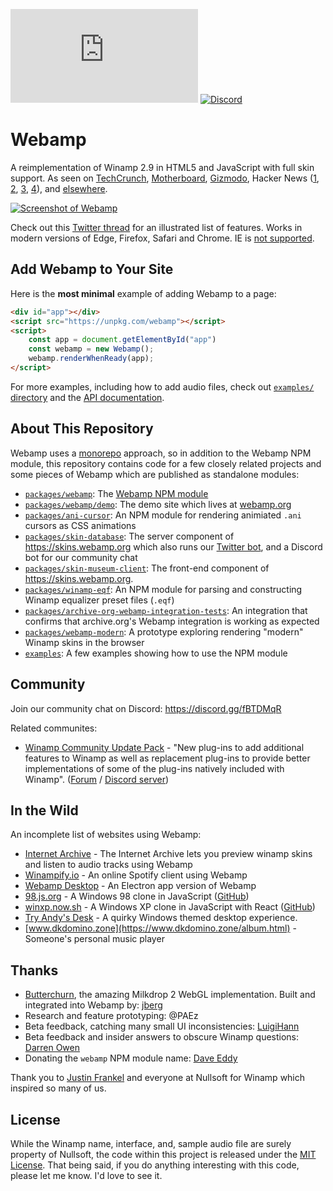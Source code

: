[![gzip size](https://img.badgesize.io/https:/unpkg.com/webamp/built/webamp.lazy-bundle.min.js?label=gzip&compression=gzip)](https://bundlephobia.com/result?p=webamp)
[![Discord](https://img.shields.io/discord/434058775012311061.svg)](https://webamp.org/chat)

# Webamp

A reimplementation of Winamp 2.9 in HTML5 and JavaScript with full skin support.
As seen on [TechCrunch], [Motherboard], [Gizmodo], Hacker News ([1], [2], [3], [4]), and [elsewhere](./packages/webamp/docs/press.md).

[![Screenshot of Webamp](https://raw.githubusercontent.com/captbaritone/webamp/master/packages/webamp/demo/images/preview.png)](https://webamp.org)

Check out this [Twitter thread](https://twitter.com/captbaritone/status/961274714013319168) for an illustrated list of features. Works in modern versions of Edge, Firefox, Safari and Chrome. IE is [not supported](http://caniuse.com/#feat=audio-api).

## Add Webamp to Your Site

Here is the **most minimal** example of adding Webamp to a page:

```HTML
<div id="app"></div>
<script src="https://unpkg.com/webamp"></script>
<script>
    const app = document.getElementById("app")
    const webamp = new Webamp();
    webamp.renderWhenReady(app);
</script>
```

For more examples, including how to add audio files, check out [`examples/` directory](./examples) and the [API documentation](./packages/webamp/docs/usage.md).

## About This Repository

Webamp uses a [monorepo](https://en.wikipedia.org/wiki/Monorepo) approach, so in addition to the Webamp NPM module, this repository contains code for a few closely related projects and some pieces of Webamp which are published as standalone modules:

- [`packages/webamp`](https://github.com/captbaritone/webamp/tree/master/packages/webamp): The [Webamp NPM module](https://www.npmjs.com/package/webamp)
- [`packages/webamp/demo`](https://github.com/captbaritone/webamp/tree/master/packages/webamp/demo): The demo site which lives at [webamp.org](https://webamp.org)
- [`packages/ani-cursor`](https://github.com/captbaritone/webamp/tree/master/packages/ani-cursor): An NPM module for rendering animiated `.ani` cursors as CSS animations
- [`packages/skin-database`](https://github.com/captbaritone/webamp/tree/master/packages/skin-database): The server component of https://skins.webamp.org which also runs our [Twitter bot](https://twitter.com/winampskins), and a Discord bot for our community chat
- [`packages/skin-museum-client`](https://github.com/captbaritone/webamp/tree/master/packages/skin-museum-client): The front-end component of https://skins.webamp.org.
- [`packages/winamp-eqf`](https://github.com/captbaritone/webamp/tree/master/packages/winamp-eqf): An NPM module for parsing and constructing Winamp equalizer preset files (`.eqf`)
- [`packages/archive-org-webamp-integration-tests`](https://github.com/captbaritone/webamp/tree/master/packages/archive-org-webamp-integration-tests): An integration that confirms that archive.org's Webamp integration is working as expected
- [`packages/webamp-modern`](https://github.com/captbaritone/webamp/tree/master/packages/webamp-modern): A prototype exploring rendering "modern" Winamp skins in the browser
- [`examples`](https://github.com/captbaritone/webamp/tree/master/examples): A few examples showing how to use the NPM module

## Community

Join our community chat on Discord: <https://discord.gg/fBTDMqR>

Related communites:

- [Winamp Community Update Pack] - "New plug-ins to add additional features to Winamp as well as replacement plug-ins to provide better implementations of some of the plug-ins natively included with Winamp". ([Forum](https://getwacup.com/community/) / [Discord server](https://discord.gg/5pVTdbj))

## In the Wild

An incomplete list of websites using Webamp:

- [Internet Archive](https://blog.archive.org/2018/10/02/dont-click-on-the-llama/) - The Internet Archive lets you preview winamp skins and listen to audio tracks using Webamp
- [Winampify.io](https://winampify.io/) - An online Spotify client using Webamp
- [Webamp Desktop](https://desktop.webamp.org/) - An Electron app version of Webamp
- [98.js.org](https://98.js.org/) - A Windows 98 clone in JavaScript ([GitHub](https://github.com/1j01/98))
- [winxp.now.sh](https://winxp.now.sh/) - A Windows XP clone in JavaScript with React ([GitHub](https://github.com/ShizukuIchi))
- [Try Andy's Desk](https://desk.glitchy.website/) - A quirky Windows themed desktop experience.
- [www.dkdomino.zone](https://www.dkdomino.zone/album.html) - Someone's personal music player

## Thanks

- [Butterchurn](https://github.com/jberg/butterchurn), the amazing Milkdrop 2 WebGL implementation. Built and integrated into Webamp by: [jberg](https://github.com/jberg)
- Research and feature prototyping: @PAEz
- Beta feedback, catching many small UI inconsistencies: [LuigiHann](https://twitter.com/LuigiHann)
- Beta feedback and insider answers to obscure Winamp questions: [Darren Owen](https://twitter.com/The_DoctorO)
- Donating the `webamp` NPM module name: [Dave Eddy](http://daveeddy.com/)

Thank you to [Justin Frankel](http://www.1014.org/) and everyone at Nullsoft
for Winamp which inspired so many of us.

## License

While the Winamp name, interface, and, sample audio file are surely property of
Nullsoft, the code within this project is released under the [MIT
License](LICENSE.txt). That being said, if you do anything interesting with
this code, please let me know. I'd love to see it.

[techcrunch]: https://techcrunch.com/2018/02/09/whip-the-llamas-ass-with-this-javascript-winamp-emulator/
[motherboard]: https://motherboard.vice.com/en_us/article/qvebbv/winamp-2-mp3-music-player-emulator
[gizmodo]: https://gizmodo.com/winamp-2-has-been-immortalized-in-html5-for-your-pleasu-1655373653
[1]: https://news.ycombinator.com/item?id=8565665
[2]: https://news.ycombinator.com/item?id=15314629
[3]: https://news.ycombinator.com/item?id=16333550
[4]: https://news.ycombinator.com/item?id=17583997
[winamp community update pack]: https://getwacup.com/
